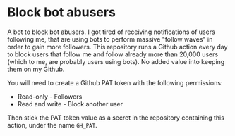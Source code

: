 # Block bot abusers

A bot to block bot abusers. I got tired of receiving notifications of users following me, that are using bots to perform massive "follow waves" in order to gain more followers. This repository runs a Github action every day to block users that follow me and follow already more than 20,000 users (which to me, are probably users using bots). No added value into keeping them on my Github.

You will need to create a Github PAT token with the following permissions:
- Read-only - Followers
- Read and write - Block another user

Then stick the PAT token value as a secret in the repository containing this action, under the name `GH_PAT`.
